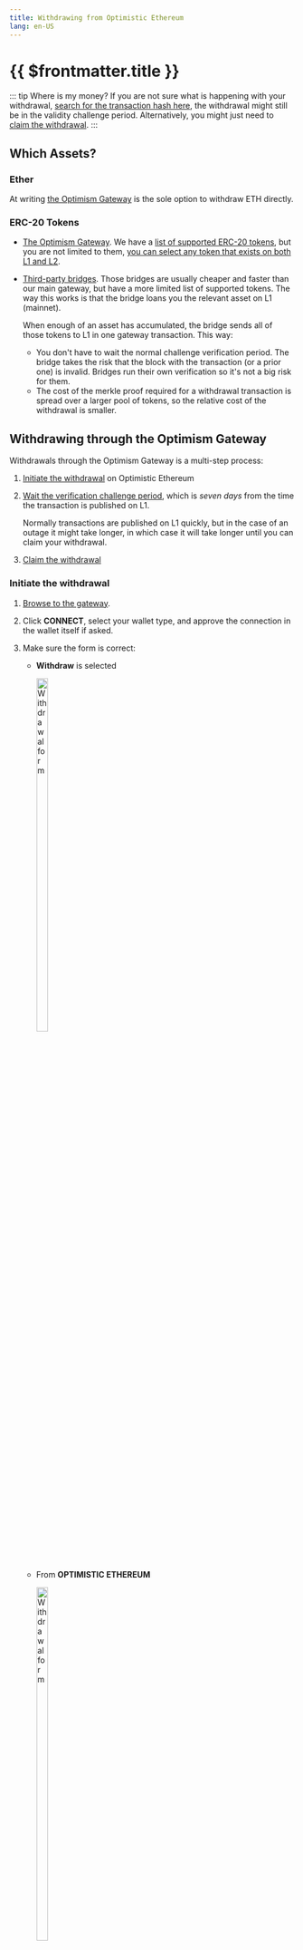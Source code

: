 ```yaml
---
title: Withdrawing from Optimistic Ethereum
lang: en-US
---
```


# {{ $frontmatter.title }}

::: tip Where is my money?
If you are not sure what is happening with your withdrawal, [search for the transaction
hash here](https://optimistic.etherscan.io/messagerelayer), the withdrawal might 
still be in the validity challenge period. Alternatively, you might just need to 
[claim the withdrawal](#claim-the-withdrawal).
:::




## Which Assets?

### Ether

At writing [the Optimism Gateway](https://gateway.optimism.io/) is the sole
option to withdraw ETH directly.


### ERC-20 Tokens

* [The Optimism Gateway](https://gateway.optimism.io/).
  We have a [list of supported ERC-20 tokens](https://static.optimism.io/optimism.tokenlist.json), but you are not limited to them, [you can select any 
  token that exists on both L1 and L2](https://optimismpbc.medium.com/arbitrary-token-bridging-d552f6bef694).

* [Third-party bridges](https://www.optimism.io/apps/bridges). Those bridges are
  usually cheaper and faster than our main gateway, but have a more limited list
  of supported tokens. The way this works is that the bridge loans you the
  relevant asset on L1 (mainnet).

  When enough of an asset has accumulated, the bridge sends all of those
  tokens to L1 in one gateway transaction. This way:

  * You don't have to wait the normal challenge verification period. The
    bridge takes the risk that the block with the transaction (or a prior one)
    is invalid. Bridges run their own verification so it's not a big risk
    for them.
  * The cost of the merkle proof required for a withdrawal transaction is 
    spread over a larger pool of tokens, so the relative cost of the 
    withdrawal is smaller.



## Withdrawing through the Optimism Gateway

Withdrawals through the Optimism Gateway is a multi-step process:

1. [Initiate the withdrawal](#initiate-the-withdrawal) on Optimistic Ethereum
1. [Wait the verification challenge period](#while-waiting), which 
   is *seven days* from the time the transaction is published on L1. 
   
   Normally transactions are published on L1 quickly, but in the case of an 
   outage it might take longer, in which case it will take longer until you
   can claim your withdrawal.
1. [Claim the withdrawal](#claim-the-withdrawal)

### Initiate the withdrawal

1. [Browse to the gateway](https://gateway.optimism.io/).
1. Click **CONNECT**, select your wallet type, and approve the connection in the 
   wallet itself if asked.
1. Make sure the form is correct:

   * **Withdraw** is selected
    
     <div style="display:inline-block">
     <img src="../../assets/docs/users/withdraw/withdraw-form-a.png" alt="Withdrawal form" width="40%" style="float:left">
     </div>

   * From **OPTIMISTIC ETHEREUM**

     <div style="display:inline-block">
     <img src="../../assets/docs/users/withdraw/withdraw-form-b.png" alt="Withdrawal form" width="40%" style="float:left">
     </div>

   * The asset is the one you with to withdraw.

     <div style="display:inline-block">
     <img src="../../assets/docs/users/withdraw/withdraw-form-d.png" alt="Withdrawal form" width="40%" style="float:left">
     </div>

   * Set an amount that is available in your account. Click **MAX** if 
     you want to withdraw your entire balance.

     <div style="display:inline-block">
     <img src="../../assets/docs/users/withdraw/withdraw-form-c.png" alt="Withdrawal form" width="40%" style="float:left">
     </div>


1. Click **WITHDRAW**.
1. Click **WITHDRAW** again to confirm.
1. Confirm the transaction in the wallet.

### While waiting

There are several ways to see if your withdrawal is ready to be claimed:

*  [Browse to the gateway](https://gateway.optimism.io/) and click your
  account. This shows you the list of recent withdrawals and their status:

  <div style="display:inline-block">
  <img src="../../assets/docs/users/withdraw/withdrawal-gw-1.png" alt="Withdrawal date on the gateway" width="40%" style="float:left">
  </div>

  Click a specific withdrawal to see exactly when it will become available.

  <div style="display:inline-block">
  <img src="../../assets/docs/users/withdraw/withdrawal-gw-2.png" alt="Withdrawal date on the gateway" width="40%" style="float:left">
  </div>

* Search the transaction hash on 
  [the Etherscan message relayer](https://optimistic.etherscan.io/messagerelayer). 
  If the withdrawal is ready to be claimed, the **Execute** button will be 
  enabled.

*  You can search for the transaction hash on 
  [Optimistic Etherscan](https://optimistic.etherscan.io/). Click the L1
  State Root Submission Tx. 

  <div style="display:inline-block">
  <img src="../../assets/docs/users/withdraw/withdrawal-etherscan-1.png" alt="Withdrawal date on Etherscan" width="40%" style="float:left">
  </div>

  The verification challenge period starts when
  that transaction is confirmed:

  <div style="display:inline-block">
  <img src="../../assets/docs/users/withdraw/withdrawal-etherscan-2.png" alt="Withdrawal date on Etherscan" width="40%" style="float:left">
  </div>

### Claim the withdrawal

1. Once the challenge period is over, the status in the gateway changes 
   to **Ready to claim!**. Click the transaction.

   <div style="display:inline-block">
   <img src="../../assets/docs/users/withdraw/claim-a.png" alt="Claiming" width="40%" style="float:left">
   </div>

1. Click **CLAIM WITHDRAWAL**, wait for the transaction to be created, and approve it
   in your wallet.  

   <div style="display:inline-block">
   <img src="../../assets/docs/users/withdraw/claim-b.png" alt="Claiming" width="40%" style="float:left">
   </div>

